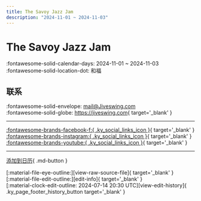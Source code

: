 ```yaml
---
title: The Savoy Jazz Jam
description: "2024-11-01 ~ 2024-11-03"
---
```


# The Savoy Jazz Jam 

:fontawesome-solid-calendar-days: 2024-11-01 ~ 2024-11-03  
:fontawesome-solid-location-dot: 和福  

## 联系

:fontawesome-solid-envelope: <mail@Jiveswing.com>  
:fontawesome-solid-globe: <https://jiveswing.com>{ target='_blank' }  

---

 [:fontawesome-brands-facebook-f:{ .ky_social_links_icon }](https://www.facebook.com/JiveSwingCom){ target='_blank' } [:fontawesome-brands-instagram:{ .ky_social_links_icon }](https://instagram.com/jiveswing){ target='_blank' } [:fontawesome-brands-youtube:{ .ky_social_links_icon }](https://youtube.com/@jiveswingcom){ target='_blank' }

---

[添加到日历](https://swing.news/ics/zh-Hans/2024/en_GB/the-savoy-jazz-jam-2024.ics){ .md-button }

<div class="ky_page_footer" markdown>
<div class="ky_page_footer_trailing" markdown="span">
[:material-file-eye-outline:][view-raw-source-file]{ target='_blank' }
[:material-file-edit-outline:][edit-info]{ target='_blank' }
</div>
<div class="ky_page_footer_leading" markdown="span">
[:material-clock-edit-outline: 2024-07-14 20:30 UTC][view-edit-history]{ .ky_page_footer_history_button target='_blank' }
</div>
</div>

[view-raw-source-file]: https://github.com/swingdance/events/blob/main/2024/en_GB/the-savoy-jazz-jam-2024.json "查看原始源文件"
[edit-info]: https://github.com/swingdance/events/issues/new?assignees=&labels=update+event&projects=&template=03-update_entity.yml&title=%5B2024%2Fen_GB%5D%20The%20Savoy%20Jazz%20Jam&region=en_GB&year=2024&id=the-savoy-jazz-jam-2024&name=The%20Savoy%20Jazz%20Jam&org_id= "编辑信息"

[view-edit-history]: https://github.com/swingdance/events/commits/main/2024/en_GB/the-savoy-jazz-jam-2024.json "查看编辑历史"
